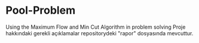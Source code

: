 # Pool-Problem
Using the Maximum Flow and Min Cut Algorithm in problem solving
Proje hakkındaki gerekli açıklamalar repositorydeki "rapor" dosyasında mevcuttur.
